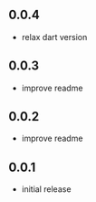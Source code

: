 ## 0.0.4

* relax dart version

## 0.0.3

* improve readme


## 0.0.2

* improve readme


## 0.0.1

* initial release
